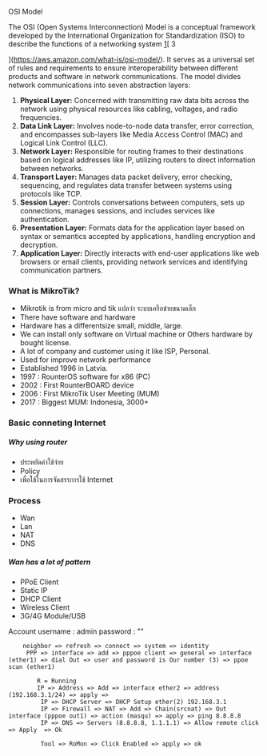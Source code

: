 
OSI Model

The OSI (Open Systems Interconnection) Model is a conceptual framework developed by the International Organization for Standardization (ISO) to describe the functions of a networking system
[1](https://www.forcepoint.com/cyber-edu/osi-model)[
3

](https://aws.amazon.com/what-is/osi-model/). It serves as a universal set of rules and requirements to ensure interoperability between different products and software in network communications. The model divides network communications into seven abstraction layers:

1. **Physical Layer:** Concerned with transmitting raw data bits across the network using physical resources like cabling, voltages, and radio frequencies.
2. **Data Link Layer:** Involves node-to-node data transfer, error correction, and encompasses sub-layers like Media Access Control (MAC) and Logical Link Control (LLC).
3. **Network Layer:** Responsible for routing frames to their destinations based on logical addresses like IP, utilizing routers to direct information between networks.
4. **Transport Layer:** Manages data packet delivery, error checking, sequencing, and regulates data transfer between systems using protocols like TCP.
5. **Session Layer:** Controls conversations between computers, sets up connections, manages sessions, and includes services like authentication.
6. **Presentation Layer:** Formats data for the application layer based on syntax or semantics accepted by applications, handling encryption and decryption.
7. **Application Layer:** Directly interacts with end-user applications like web browsers or email clients, providing network services and identifying communication partners.


### What is MikroTik?


- Mikrotik is from micro and tik แปลว่า ระบบเครือข่ายขนาดเล็ก
- There have software and hardware 
- Hardware has a differentsize small, middle, large.
- We can install only software on Virtual machine or Others hardware by bought license.
- A lot of company and customer using it like ISP, Personal.
- Used for improve network performance
- Established 1996 in Latvia.
- 1997 : RounterOS software for x86 (PC)
- 2002 : First RounterBOARD device
- 2006 : First MikroTik User Meeting (MUM)
- 2017 : Biggest MUM: Indonesia, 3000+


### Basic conneting Internet


##### Why using router

- ประหยัดค่าใช้จ่าย
- Policy
- เพื่อใช้ในการจัดสรรการใช้ Internet

### Process

- Wan
- Lan
- NAT
- DNS

##### Wan has a lot of pattern

- PPoE Client
- Static IP
- DHCP Client
- Wireless Client
- 3G/4G Module/USB


Account 
	username : admin
	 password : ""

		neighbor => refresh => connect => system => identity
		 PPP => interface => add => pppoe client => general => interface (ether1) => dial Out => user and password is Our number (3) => ppoe scan (ether1)

			R = Running
			IP => Address => Add => interface ether2 => address (192.168.3.1/24) => apply => 
			 IP => DHCP Server => DHCP Setup ether(2) 192.168.3.1
			 IP => Firewall => NAT => Add => Chain(srcnat) => Out interface (pppoe out1) => action (masqu) => apply => ping 8.8.8.8
			 IP => DNS => Servers (8.8.8.8, 1.1.1.1) => Allow remote click => Apply  => Ok
			  
			 Tool => RoMon => Click Enabled => apply => ok




